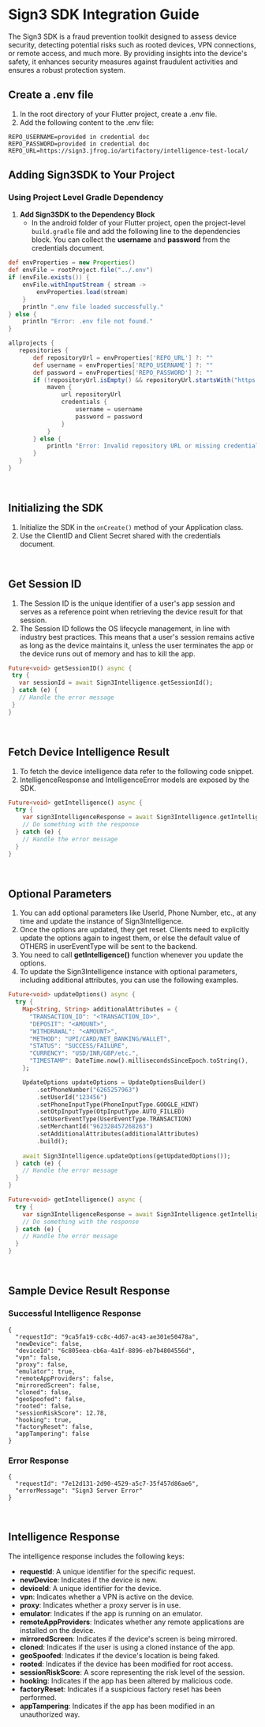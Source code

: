 # Sign3 SDK Integration Guide

The Sign3 SDK is a fraud prevention toolkit designed to assess device security, detecting potential risks such as rooted devices, VPN connections, or remote access, and much more. By providing insights into the device's safety, it enhances security measures against fraudulent activities and ensures a robust protection system.

## Create a .env file

1. In the root directory of your Flutter project, create a .env file.
2. Add the following content to the .env file:

``` credential
REPO_USERNAME=provided in credential doc
REPO_PASSWORD=provided in credential doc
REPO_URL=https://sign3.jfrog.io/artifactory/intelligence-test-local/
 ```

## Adding Sign3SDK to Your Project

### Using Project Level Gradle Dependency
1. **Add Sign3SDK to the Dependency Block**
   - In the android folder of your Flutter project, open the project-level `build.gradle` file and add the following line to the dependencies block. You can collect the **username** and **password** from the credentials document.

```groovy
def envProperties = new Properties()
def envFile = rootProject.file("../.env")
if (envFile.exists()) {
    envFile.withInputStream { stream ->
        envProperties.load(stream)
    }
    println ".env file loaded successfully."
} else {
    println "Error: .env file not found."
}

allprojects {
   repositories {
       def repositoryUrl = envProperties['REPO_URL'] ?: ""
       def username = envProperties['REPO_USERNAME'] ?: ""
       def password = envProperties['REPO_PASSWORD'] ?: ""
       if (!repositoryUrl.isEmpty() && repositoryUrl.startsWith("https://") && !repositoryUsername.isEmpty() && !repositoryPassword.isEmpty()) {
           maven {
               url repositoryUrl
               credentials {
                   username = username
                   password = password
               }
           }
       } else {
           println "Error: Invalid repository URL or missing credentials in .env file."
       }
   }
}
```
<br>

## Initializing the SDK
1. Initialize the SDK in the `onCreate()` method of your Application class.
2. Use the ClientID and Client Secret shared with the credentials document.
<br>

## Get Session ID

1. The Session ID is the unique identifier of a user's app session and serves as a reference point when retrieving the device result for that session.
2. The Session ID follows the OS lifecycle management, in line with industry best practices. This means that a user's session remains active as long as the device maintains it, unless the user terminates the app or the device runs out of memory and has to kill the app.
 
 ```dart
Future<void> getSessionID() async {
  try {
    var sessionId = await Sign3Intelligence.getSessionId();
  } catch (e) {
    // Handle the error message 
  }
}
```
<br>

## Fetch Device Intelligence Result

1. To fetch the device intelligence data refer to the following code snippet.
2. IntelligenceResponse and IntelligenceError models are exposed by the SDK.

```dart
Future<void> getIntelligence() async {
  try {
    var sign3IntelligenceResponse = await Sign3Intelligence.getIntelligence();
    // Do something with the response
  } catch (e) {
    // Handle the error message 
  }
}
```
<br>

## Optional Parameters
1.	You can add optional parameters like UserId, Phone Number, etc., at any time and update the instance of Sign3Intelligence.
2.	Once the options are updated, they get reset. Clients need to explicitly update the options again to ingest them, or else the default value of OTHERS in userEventType will be sent to the backend.
3.	You need to call **getIntelligence()** function whenever you update the options.
4.	To update the Sign3Intelligence instance with optional parameters, including additional attributes, you can use the following examples.

```dart
Future<void> updateOptions() async {
  try {
    Map<String, String> additionalAttributes = {
      "TRANSACTION_ID": "<TRANSACTION_ID>",
      "DEPOSIT": "<AMOUNT>",
      "WITHDRAWAL": "<AMOUNT>",
      "METHOD": "UPI/CARD/NET_BANKING/WALLET",
      "STATUS": "SUCCESS/FAILURE",
      "CURRENCY": "USD/INR/GBP/etc.",
      "TIMESTAMP": DateTime.now().millisecondsSinceEpoch.toString(),
    };

    UpdateOptions updateOptions = UpdateOptionsBuilder()
        .setPhoneNumber("6265257963")
        .setUserId("123456")
        .setPhoneInputType(PhoneInputType.GOOGLE_HINT)
        .setOtpInputType(OtpInputType.AUTO_FILLED)
        .setUserEventType(UserEventType.TRANSACTION)
        .setMerchantId("962328457268263")
        .setAdditionalAttributes(additionalAttributes)
        .build();
    
    await Sign3Intelligence.updateOptions(getUpdatedOptions());
  } catch (e) {
    // Handle the error message 
  }
}

Future<void> getIntelligence() async {
  try {
    var sign3IntelligenceResponse = await Sign3Intelligence.getIntelligence();
    // Do something with the response
  } catch (e) {
    // Handle the error message 
  }
}
```
<br>

## Sample Device Result Response

### Successful Intelligence Response

```response
{
  "requestId": "9ca5fa19-cc8c-4d67-ac43-ae301e50478a",
  "newDevice": false,
  "deviceId": "6c805eea-cb6a-4a1f-8896-eb7b4804556d",
  "vpn": false,
  "proxy": false,
  "emulator": true,
  "remoteAppProviders": false,
  "mirroredScreen": false,
  "cloned": false,
  "geoSpoofed": false,
  "rooted": false,
  "sessionRiskScore": 12.78,
  "hooking": true,
  "factoryReset": false,
  "appTampering": false
}

```
### Error Response

```error
{
  "requestId": "7e12d131-2d90-4529-a5c7-35f457d86ae6",
  "errorMessage": "Sign3 Server Error"
}
```
<br>

## Intelligence Response

The intelligence response includes the following keys:

- **requestId**: A unique identifier for the specific request.
- **newDevice**: Indicates if the device is new.
- **deviceId**: A unique identifier for the device.
- **vpn**: Indicates whether a VPN is active on the device.
- **proxy**: Indicates whether a proxy server is in use.
- **emulator**: Indicates if the app is running on an emulator.
- **remoteAppProviders**: Indicates whether any remote applications are installed on the device.
- **mirroredScreen**: Indicates if the device's screen is being mirrored.
- **cloned**: Indicates if the user is using a cloned instance of the app.
- **geoSpoofed**: Indicates if the device's location is being faked.
- **rooted**: Indicates if the device has been modified for root access.
- **sessionRiskScore**: A score representing the risk level of the session.
- **hooking**: Indicates if the app has been altered by malicious code.
- **factoryReset**: Indicates if a suspicious factory reset has been performed.
- **appTampering**: Indicates if the app has been modified in an unauthorized way.



